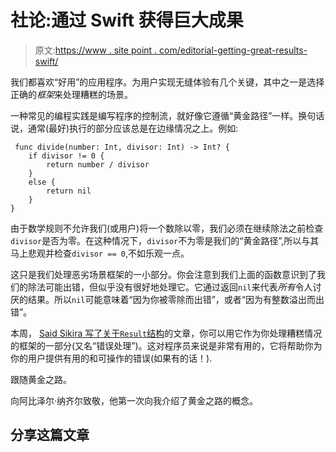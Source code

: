 # 社论:通过 Swift 获得巨大成果

> 原文:[https://www . site point . com/editorial-getting-great-results-swift/](https://www.sitepoint.com/editorial-getting-great-results-swift/)

我们都喜欢“好用”的应用程序。为用户实现无缝体验有几个关键，其中之一是选择正确的*框架*来处理糟糕的场景。

一种常见的编程实践是编写程序的控制流，就好像它遵循“黄金路径”一样。换句话说，通常(最好)执行的部分应该总是在边缘情况之上。例如:

```
 func divide(number: Int, divisor: Int) -> Int? {
    if divisor != 0 {
        return number / divisor
    }
    else {
        return nil
    }
} 
```

由于数学规则不允许我们(或用户)将一个数除以零，我们必须在继续除法之前检查`divisor`是否为零。在这种情况下，`divisor`不为零是我们的“黄金路径”,所以与其马上悲观并检查`divisor == 0`,不如乐观一点。

这只是我们处理恶劣场景框架的一小部分。你会注意到我们上面的函数意识到了我们的除法可能出错，但似乎没有很好地处理它。它通过返回`nil`来代表*所有*令人讨厌的结果。所以`nil`可能意味着“因为你被零除而出错”，或者“因为有整数溢出而出错”。

本周， [Said Sikira 写了关于`Result`结构](https://www.sitepoint.com/improve-swift-closures-result)的文章，你可以用它作为你处理糟糕情况的框架的一部分(又名“错误处理”)。这对程序员来说是非常有用的，它将帮助你为你的用户提供有用的和可操作的错误(如果有的话！).

跟随黄金之路。

向阿比泽尔·纳齐尔致敬，他第一次向我介绍了黄金之路的概念。

## 分享这篇文章